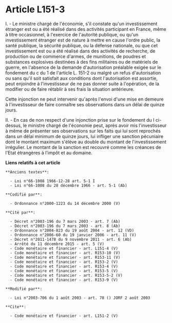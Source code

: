 # Article L151-3

I. - Le ministre chargé de l'économie, s'il constate qu'un investissement étranger est ou a été réalisé dans des activités
participant en France, même à titre occasionnel, à l'exercice de l'autorité publique, ou qu'un investissement étranger est de
nature à mettre en cause l'ordre public, la santé publique, la sécurité publique, ou la défense nationale, ou que cet
investissement est ou a été réalisé dans des activités de recherche, de production ou de commerce d'armes, de munitions, de
poudres et substances explosives destinées à des fins militaires ou de matériels de guerre, en l'absence de la demande
d'autorisation préalable exigée sur le fondement du c du 1 de l'article L. 151-2 ou malgré un refus d'autorisation ou sans
qu'il soit satisfait aux conditions dont l'autorisation est assortie, peut enjoindre à l'investisseur de ne pas donner suite
à l'opération, de la modifier ou de faire rétablir à ses frais la situation antérieure.

Cette injonction ne peut intervenir qu'après l'envoi d'une mise en demeure à l'investisseur de faire connaître ses
observations dans un délai de quinze jours.

II. - En cas de non respect d'une injonction prise sur le fondement du I ci-dessus, le ministre chargé de l'économie peut,
après avoir mis l'investisseur à même de présenter ses observations sur les faits qui lui sont reprochés dans un délai
minimum de quinze jours, lui infliger une sanction pécuniaire dont le montant maximum s'élève au double du montant de
l'investissement irrégulier. Le montant de la sanction est recouvré comme les créances de l'Etat étrangères à l'impôt et au
domaine.

**Liens relatifs à cet article**

	**Anciens textes**:

	  - Loi n°66-1008 1966-12-28 art. 5-1 I
	  - Loi n°66-1008 du 28 décembre 1966 - art. 5-1 (Ab)

	**Codifié par**:

	  - Ordonnance n°2000-1223 du 14 décembre 2000 (V)

	**Cité par**:

	  - Décret n°2003-196 du 7 mars 2003 - art. 7 (Ab)
	  - Décret n°2003-196 du 7 mars 2003 - art. 8 (Ab)
	  - Ordonnance n°2004-823 du 19 août 2004 - art. 12 (VD)
	  - Ordonnance n°2006-60 du 19 janvier 2006 - art. 11 (V)
	  - Décret n°2011-1478 du 9 novembre 2011 - art. 6 (Ab)
	  - Arrêté du 11 décembre 2015 - art. 5 (V)
	  - Code monétaire et financier - art. L151-4 (V)
	  - Code monétaire et financier - art. R153-10 (V)
	  - Code monétaire et financier - art. R153-11 (V)
	  - Code monétaire et financier - art. R153-2 (V)
	  - Code monétaire et financier - art. R153-4 (V)
	  - Code monétaire et financier - art. R153-5 (V)
	  - Code monétaire et financier - art. R153-5-2 (V)
	  - Code monétaire et financier - art. R153-9 (V)

	**Modifié par**:

	  - Loi n°2003-706 du 1 août 2003 - art. 78 () JORF 2 août 2003

	**Cite**:

	  - Code monétaire et financier - art. L151-2 (V)
